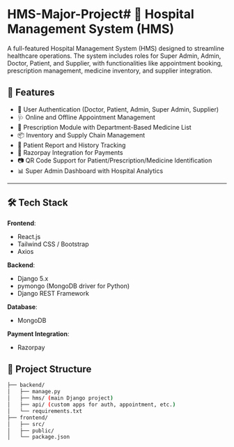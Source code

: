 # HMS-Major-Project# 🏥 Hospital Management System (HMS)

A full-featured Hospital Management System (HMS) designed to streamline healthcare operations. The system includes roles for Super Admin, Admin, Doctor, Patient, and Supplier, with functionalities like appointment booking, prescription management, medicine inventory, and supplier integration.

## 📌 Features

- 🔐 User Authentication (Doctor, Patient, Admin, Super Admin, Supplier)
- 🩺 Online and Offline Appointment Management
- 💊 Prescription Module with Department-Based Medicine List
- 📦 Inventory and Supply Chain Management
- 📁 Patient Report and History Tracking
- 🧾 Razorpay Integration for Payments
- 📷 QR Code Support for Patient/Prescription/Medicine Identification
- 📊 Super Admin Dashboard with Hospital Analytics

---

## 🛠️ Tech Stack

**Frontend**:  
- React.js  
- Tailwind CSS / Bootstrap  
- Axios  

**Backend**:  
- Django 5.x  
- pymongo (MongoDB driver for Python)  
- Django REST Framework  

**Database**:  
- MongoDB  

**Payment Integration**:  
- Razorpay  

## 📂 Project Structure

```bash
├── backend/
│   ├── manage.py
│   ├── hms/ (main Django project)
│   ├── api/ (custom apps for auth, appointment, etc.)
│   └── requirements.txt
├── frontend/
│   ├── src/
│   ├── public/
│   └── package.json
